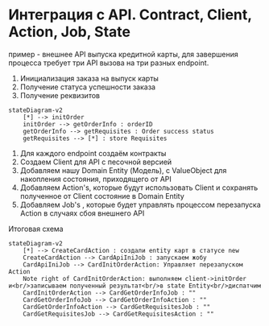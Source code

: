 # Интеграция с API. Contract, Client, Action, Job, State

пример - внешнее API выпуска кредитной карты, 
для завершения процесса требует три API вызова на три разных endpoint.
1. Инициализация заказа на выпуск карты
2. Получение статуса успешности заказа
3. Получение реквизитов

```mermaid
stateDiagram-v2
    [*] --> initOrder
    initOrder --> getOrderInfo : orderID
    getOrderInfo --> getRequisites : Order success status
    getRequisites --> [*] : store Requisites
```

1. Для каждого endpoint создаём контракты
2. Создаем  Client для API с песочной версией
3. Добавляем нашу Domain Entity (Модель), с ValueObject для накопления состояния, приходящего от API
4. Добавляем Action's,  которые будут использовать Client и сохранять полученное от Client состояние в Domain Entity
5. Добавляем Job's , которые будет управлять процессом перезапуска Action в случаях сбоя внешнего API


Итоговая схема
```mermaid
stateDiagram-v2
    [*] --> CreateCardAction : создали entity карт в статусе new
    CreateCardAction --> CardApiIniJob : запускаем жобу
    CardApiIniJob --> CardInitOrderAction: Управляет перезапуском Action
    Note right of CardInitOrderAction: выполняем client->initOrder и<br/>записываем полученный результат<br/>в state Entity<br/>диспатчим
    CardInitOrderAction --> CardGetOrderInfoJob : ""
    CardGetOrderInfoJob --> CardGetOrderInfoAction : ""
    CardGetOrderInfoAction --> CardGetRequisitesJob : ""
    CardGetRequisitesJob --> CardGetRequisitesAction : ""
```